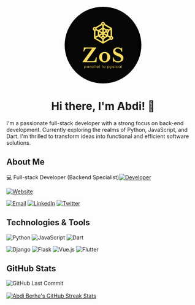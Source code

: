 <p align="center">
  <img src="./assets/images/logo.png" alt="Logo" width="200" height="200" style="border-radius: 50%;">
</p>

<h1 align="center"><strong>Hi there, I'm Abdi! 👋</strong></h1>

I'm a passionate full-stack developer with a strong focus on back-end development. Currently exploring the realms of Python, JavaScript, and Dart. I'm thrilled to transform ideas into functional and efficient software solutions.

## About Me

  💻 Full-stack Developer (Backend Specialist)[![Developer](https://img.shields.io/badge/-Developer-000000?style=flat-square&logo=code&logoColor=white)](https://example.com)
  
  [![Website](https://img.shields.io/badge/-Website-41B883?style=flat-square&logo=vue.js&logoColor=white)](https://abdi-berhe.onrender.com)
  
  [![Email](https://img.shields.io/badge/-Email-D14836?style=flat-square&logo=gmail&logoColor=white)](mailto:abdiberhe@gmail.com) [![LinkedIn](https://img.shields.io/badge/-LinkedIn-0077B5?style=flat-square&logo=linkedin&logoColor=white)](https://linkedin.com/in/abdi-berhe) [![Twitter](https://img.shields.io/badge/-Twitter-1DA1F2?style=flat-square&logo=twitter&logoColor=white)](https://twitter.com/abdi_berhe)

## Technologies & Tools

![Python](https://img.shields.io/badge/-Python-3776AB?style=flat-square&logo=python&logoColor=white) ![JavaScript](https://img.shields.io/badge/-JavaScript-F7DF1E?style=flat-square&logo=javascript&logoColor=white) ![Dart](https://img.shields.io/badge/-Dart-0175C2?style=flat-square&logo=dart&logoColor=white)

![Django](https://img.shields.io/badge/-Django-092E20?style=flat-square&logo=django&logoColor=white) ![Flask](https://img.shields.io/badge/-Flask-000000?style=flat-square&logo=flask&logoColor=white) ![Vue.js](https://img.shields.io/badge/-Vue.js-4FC08D?style=flat-square&logo=vue.js&logoColor=white)
![Flutter](https://img.shields.io/badge/-Flutter-02569B?style=flat-square&logo=flutter&logoColor=white)

## GitHub Stats

![GitHub Last Commit](https://img.shields.io/github/last-commit/abdi-bb/abdi-bb?label=Last%20Commit)
<!-- ![GitHub Total Commits](https://img.shields.io/github/commit-activity/y/abdi-bb/abdi-bb?label=Total%20Commits)
![GitHub Contributions](https://img.shields.io/github/contributions/abdi-bb/abdi-bb?style=flat-square&logo=github)
![GitHub Stars](https://img.shields.io/github/stars/abdi-bb/abdi-bb?style=flat-square&logo=github) -->

<!-- GitHub Streak Stats -->
<a href="https://git.io/streak-stats">
  <img align="center" src="https://github-readme-streak-stats.herokuapp.com?user=abdi-bb&hide_border=true&background=1d1f21&stroke=20d6fe&ring=20d6fe&fire=2191b2&dates=808080&currStreakNum=c9cacc&currStreakLabel=20d6fe&sideNums=c9cacc&sideLabels=2191b2" alt="Abdi Berhe's GitHub Streak Stats" />
</a>


<!-- ## My GitHub Projects

[![Project 1](https://github-readme-stats.vercel.app/api/pin/?username=abdi-bb&repo=project-1&show_owner=true)](https://github.com/abdi-bb/project-1)
[![Project 2](https://github-readme-stats.vercel.app/api/pin/?username=abdi-bb&repo=project-2&show_owner=true)](https://github.com/abdi-bb/project-2) -->
